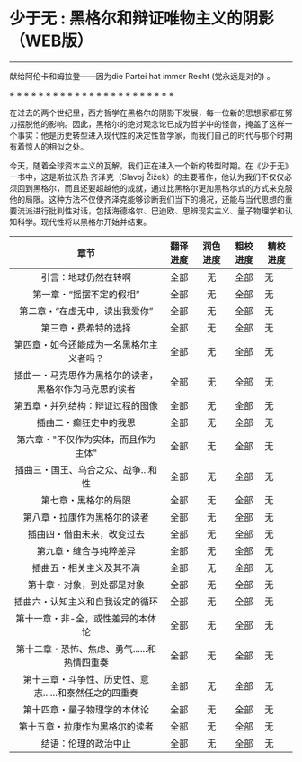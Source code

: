 # 少于无 : 黑格尔和辩证唯物主义的阴影（WEB版）

------

献给阿伦卡和姆拉登——因为die Partei hat immer Recht (党永远是对的) 。

※ ※ ※ ※ ※ ※ ※ ※ ※ ※ ※ ※ ※ ※ ※ ※ ※ ※ ※ ※ ※ ※ ※

在过去的两个世纪里，西方哲学在黑格尔的阴影下发展，每一位新的思想家都在努力摆脱他的影响。因此，黑格尔的绝对观念论已成为哲学中的怪兽，掩盖了这样一个事实：他是历史转型进入现代性的决定性哲学家，而我们自己的时代与那个时期有着惊人的相似之处。

今天，随着全球资本主义的瓦解，我们正在进入一个新的转型时期。在《少于无》一书中，这是斯拉沃热·齐泽克（Slavoj Žižek）的主要著作，他认为我们不仅仅必须回到黑格尔，而且还要超越他的成就，通过比黑格尔更加黑格尔式的方式来克服他的局限。这种方法不仅使齐泽克能够诊断我们当下的境况，还能与当代思想的重要流派进行批判性对话，包括海德格尔、巴迪欧、思辨现实主义、量子物理学和认知科学。现代性将以黑格尔开始并结束。

| 章节 | 翻译进度 | 润色进度 | 粗校进度 | 精校进度 |
|:---:|:---:|:---:|:---:|-----|
| 引言：地球仍然在转啊 | 全部 | 无 | 全部 | 无 |
| 第一章・“摇摆不定的假相” | 全部 | 无 | 全部 | 无 |
| 第二章・“在虚无中，读出我爱你” | 全部 | 无 | 全部 | 无 |
| 第三章・费希特的选择 | 全部 | 无 | 全部 | 无 |
| 第四章・如今还能成为一名黑格尔主义者吗？ | 全部 | 无 | 全部 | 无 |
| 插曲一・马克思作为黑格尔的读者，黑格尔作为马克思的读者 | 全部 | 无 | 全部 | 无 |
| 第五章・并列结构：辩证过程的图像 | 全部 | 无 | 全部 | 无 |
| 插曲二・癫狂史中的我思 | 全部 | 无 | 全部 | 无 |
| 第六章・"不仅作为实体，而且作为主体" | 全部 | 无 | 全部 | 无 |
| 插曲三・国王、乌合之众、战争...和性 | 全部 | 无 | 全部 | 无 |
| 第七章・黑格尔的局限 | 全部 | 无 | 全部 | 无 |
| 第八章・拉康作为黑格尔的读者 | 全部 | 无 | 全部 | 无 |
| 插曲四・借由未来，改变过去 | 全部 | 无 | 全部 | 无 |
| 第九章・缝合与纯粹差异 | 全部 | 无 | 全部 | 无 |
| 插曲五・相关主义及其不满 | 全部 | 无 | 全部 | 无 |
| 第十章・对象，到处都是对象 | 全部 | 无 | 全部 | 无 |
| 插曲六・认知主义和自我设定的循环 | 全部 | 无 | 全部 | 无 |
| 第十一章・非-全，或性差异的本体论 | 全部 | 无 | 全部 | 无 |
| 第十二章・恐怖、焦虑、勇气......和热情四重奏 | 全部 | 无 | 全部 | 无 |
| 第十三章・斗争性、历史性、意志......和泰然任之的四重奏 | 全部 | 无 | 全部 | 无 |
| 第十四章・量子物理学的本体论 | 全部 | 无 | 全部 | 无 |
| 第十五章・拉康作为黑格尔的读者 | 全部 | 无 | 全部 | 无 |
| 结语：伦理的政治中止 | 全部 | 无 | 全部 | 无 |

